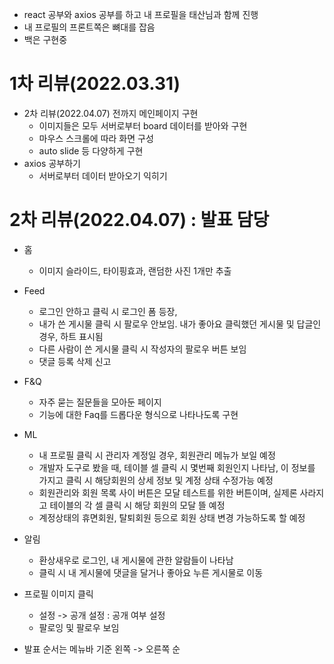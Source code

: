 - react 공부와 axios 공부를 하고 내 프로필을 태산님과 함께 진행
- 내 프로필의 프론트쪽은 뼈대를 잡음
- 백은 구현중

# 1차 리뷰(2022.03.31)

- 2차 리뷰(2022.04.07) 전까지 메인페이지 구현
  - 이미지들은 모두 서버로부터 board 데이터를 받아와 구현
  - 마우스 스크롤에 따라 화면 구성
  - auto slide 등 다양하게 구현
- axios 공부하기
  - 서버로부터 데이터 받아오기 익히기

# 2차 리뷰(2022.04.07) : 발표 담당

- 홈
  - 이미지 슬라이드, 타이핑효과, 랜덤한 사진 1개만 추출

- Feed
  - 로그인 안하고 클릭 시 로그인 폼 등장,
  - 내가 쓴 게시물 클릭 시 팔로우 안보임. 내가 좋아요 클릭했던 게시물 및 답글인 경우, 하트 표시됨
  - 다른 사람이 쓴 게시물 클릭 시 작성자의 팔로우 버튼 보임
  - 댓글 등록 삭제 신고

- F&Q
  - 자주 묻는 질문들을 모아둔 페이지
  - 기능에 대한 Faq를 드롭다운 형식으로 나타나도록 구현

- ML
  - 내 프로필 클릭 시 관리자 계정일 경우, 회원관리 메뉴가 보일 예정
  - 개발자 도구로 봤을 때, 테이블 셀 클릭 시 몇번째 회원인지 나타남, 이 정보를 가지고 클릭 시 해당회원의 상세 정보 및 계정 상태 수정가능 예정
  - 회원관리와 회원 목록 사이 버튼은 모달 테스트를 위한 버튼이며, 실제론 사라지고 테이블의 각 셀 클릭 시 해당 회원의 모달 뜰 예정
  - 계정상태의 휴면회원, 탈퇴회원 등으로 회원 상태 변경 가능하도록 할 예정

- 알림
  - 환상새우로 로그인, 내 게시물에 관한 알람들이 나타남
  - 클릭 시 내 게시물에 댓글을 달거나 좋아요 누른 게시물로 이동

- 프로필 이미지 클릭
  - 설정 -> 공개 설정 : 공개 여부 설정
  - 팔로잉 및 팔로우 보임

- 발표 순서는 메뉴바 기준 왼쪽 -> 오른쪽 순

